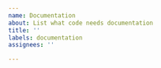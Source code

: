 ```yaml
---
name: Documentation
about: List what code needs documentation
title: ''
labels: documentation
assignees: ''

---
```



